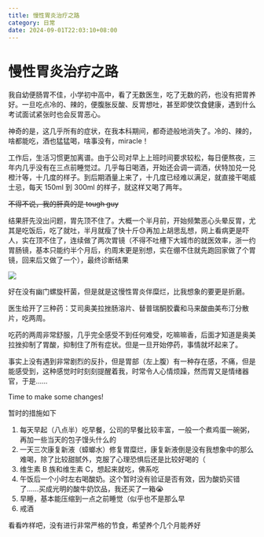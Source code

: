 ```yaml
---
title: 慢性胃炎治疗之路
category: 日常
date: 2024-09-01T22:03:10+08:00
---
```

# 慢性胃炎治疗之路

我自幼便肠胃不佳，小学初中高中，看了无数医生，吃了无数的药，也没有把胃养好。一旦吃点冷的、辣的，便腹胀反酸、反胃想吐，甚至即使饮食健康，遇到什么考试面试紧张时也会反胃恶心。

神奇的是，这几乎所有的症状，在我本科期间，都奇迹般地消失了。冷的、辣的，啥都能吃，酒也猛猛喝，啥事没有，miracle！

工作后，生活习惯更加离谱。由于公司对早上上班时间要求较松，每日便熬夜，三年内几乎没有在三点前睡觉过。几乎每日喝酒，开始还会调一调酒，伏特加兑一兑橙汁等，十几度的样子。到后期酒量上来了，十几度已经难以满足，就直接干喝威士忌，每天 150ml 到 300ml 的样子，就这样又喝了两年。

~~不得不说，我的肝真的是 tough guy~~

结果肝先没出问题，胃先顶不住了。大概一个半月前，开始频繁恶心头晕反胃，尤其是吃饭后，吃了就吐，半月就瘦了快十斤😓再加上胡思乱想，网上看病更是吓人，实在顶不住了，连续做了两次胃镜（不得不吐槽下大城市的就医效率，浙一约胃肠镜，基本只能约半个月后，约周末更是别想，实在绷不住就先跑回家做了个胃镜，回来后又做了一个），最终诊断结果

![](https://blog-img.shinya.click/截屏2024-09-01%2023.16.50.png)

好在没有幽门螺旋杆菌，但是就是这慢性胃炎伴糜烂，比我想象的要更是折磨。

医生给开了三种药：艾司奥美拉挫肠溶片、替普瑞酮胶囊和马来酸曲美布汀分散片，吃两周。

吃药的两周非常舒服，几乎完全感受不到任何难受，吃嘛嘛香，后面才知道是奥美拉挫抑制了胃酸，抑制住了所有症状。但是一旦开始停药，事情就坏起来了。

事实上没有遇到非常剧烈的反扑，但是胃部（左上腹）有一种存在感，不痛，但是能感受到，这种感觉时时刻刻提醒着我，时常令人心情烦躁，然而胃又是情绪器官，于是……

Time to make some changes!

暂时的措施如下

1. 每天早起（八点半）吃早餐，公司的早餐比较丰富，一般一个煮鸡蛋一碗粥，再加一些当天的包子馒头什么的
2. 一天三次康复新液（蟑螂水）修复胃糜烂，康复新液倒是没有我想象中的那么难喝，除了比较甜腻外，克服了心理恐惧后还是比较好喝的（
3. 维生素 B 族和维生素 C，想起来就吃，佛系吃
4. 午饭后一个小时左右喝酸奶。这个暂时没有验证是否有效，因为酸奶买错了……买成光明的酸牛奶饮品，我还买了一箱😭
5. 早睡，基本能压缩到一点之前睡觉（似乎也不是那么早
6. 戒酒

看看咋样吧，没有进行非常严格的节食，希望养个几个月能养好